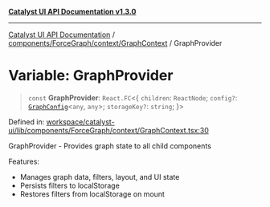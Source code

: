 [**Catalyst UI API Documentation v1.3.0**](../../../../../README.md)

---

[Catalyst UI API Documentation](../../../../../README.md) / [components/ForceGraph/context/GraphContext](../README.md) / GraphProvider

# Variable: GraphProvider

> `const` **GraphProvider**: `React.FC`\<\{ `children`: `ReactNode`; `config?`: [`GraphConfig`](../../../config/types/interfaces/GraphConfig.md)\<`any`, `any`\>; `storageKey?`: `string`; \}\>

Defined in: [workspace/catalyst-ui/lib/components/ForceGraph/context/GraphContext.tsx:30](https://github.com/TheBranchDriftCatalyst/catalyst-ui/blob/main/lib/components/ForceGraph/context/GraphContext.tsx#L30)

GraphProvider - Provides graph state to all child components

Features:

- Manages graph data, filters, layout, and UI state
- Persists filters to localStorage
- Restores filters from localStorage on mount
